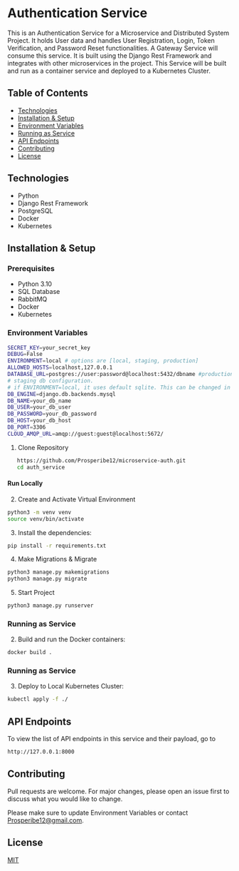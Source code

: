 # Authentication Service

This is an Authentication Service for a Microservice and Distributed System Project. It holds User data and handles User Registration, Login, Token Verification, and Password Reset functionalities. A Gateway Service will consume this service. It is built using the Django Rest Framework and integrates with other microservices in the project. This Service will be built and run as a container service and deployed to a Kubernetes Cluster.

## Table of Contents

- [Technologies](#technologies)
- [Installation & Setup](#setup)
- [Environment Variables](#environment-variables)
- [Running as Service](#running-the-service)
- [API Endpoints](#api-endpoints)
- [Contributing](#contributing)
- [License](#license)

## Technologies

- Python
- Django Rest Framework
- PostgreSQL
- Docker
- Kubernetes

## Installation & Setup

### Prerequisites

- Python 3.10
- SQL Database
- RabbitMQ
- Docker
- Kubernetes

### Environment Variables
```bash
SECRET_KEY=your_secret_key
DEBUG=False
ENVIRONMENT=local # options are [local, staging, production]
ALLOWED_HOSTS=localhost,127.0.0.1
DATABASE_URL=postgres://user:password@localhost:5432/dbname #production is configured to use Postgres, change in project_core/settings/production.py
# staging db configuration.
# if ENVIRONMENT=local, it uses default sqlite. This can be changed in the DATABASE section in the settings folder.
DB_ENGINE=django.db.backends.mysql 
DB_NAME=your_db_name
DB_USER=your_db_user
DB_PASSWORD=your_db_password
DB_HOST=your_db_host
DB_PORT=3306
CLOUD_AMQP_URL=amqp://guest:guest@localhost:5672/
```

1. Clone Repository
```bash
   https://github.com/Prosperibe12/microservice-auth.git
   cd auth_service
```
#### Run Locally

2. Create and Activate Virtual Environment
```bash
python3 -m venv venv
source venv/bin/activate
```
3. Install the dependencies:
```bash
pip install -r requirements.txt
```
4. Make Migrations & Migrate
```bash
python3 manage.py makemigrations
python3 manage.py migrate
```
5. Start Project
```bash
python3 manage.py runserver
```
### Running as Service
2. Build and run the Docker containers:
```bash
docker build .
```

### Running as Service
3. Deploy to Local Kubernetes Cluster:
```bash
kubectl apply -f ./
```

## API Endpoints
To view the list of API endpoints in this service and their payload, go to 
```bash
http://127.0.0.1:8000
```

## Contributing

Pull requests are welcome. For major changes, please open an issue first
to discuss what you would like to change.

Please make sure to update Environment Variables or contact Prosperibe12@gmail.com.

## License

[MIT](https://choosealicense.com/licenses/mit/)